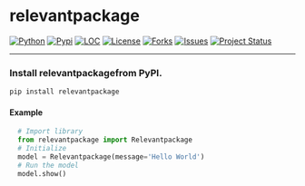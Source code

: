 # relevantpackage

[![Python](https://img.shields.io/pypi/pyversions/relevantpackage)](https://img.shields.io/pypi/pyversions/relevantpackage)
[![Pypi](https://img.shields.io/pypi/v/relevantpackage)](https://pypi.org/project/relevantpackage/)
[![LOC](https://sloc.xyz/github/erdogant/relevantpackage/?category=code)](https://github.com/erdogant/relevantpackage/)
[![License](https://img.shields.io/badge/license-MIT-green.svg)](https://github.com/erdogant/relevantpackage/blob/master/LICENSE)
[![Forks](https://img.shields.io/github/forks/erdogant/relevantpackage.svg)](https://github.com/erdogant/relevantpackage/network)
[![Issues](https://img.shields.io/github/issues/erdogant/relevantpackage.svg)](https://github.com/erdogant/relevantpackage/issues)
[![Project Status](http://www.repostatus.org/badges/latest/active.svg)](http://www.repostatus.org/#active)

---------

### Install relevantpackagefrom PyPI.
```bash
pip install relevantpackage
```

#### Example
```python
  # Import library
  from relevantpackage import Relevantpackage
  # Initialize
  model = Relevantpackage(message='Hello World')
  # Run the model
  model.show()
```
